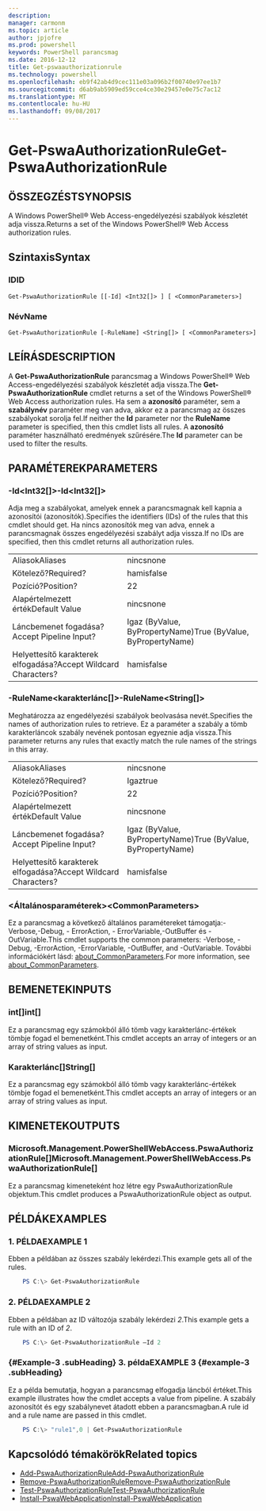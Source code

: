 ```yaml
---
description: 
manager: carmonm
ms.topic: article
author: jpjofre
ms.prod: powershell
keywords: PowerShell parancsmag
ms.date: 2016-12-12
title: Get-pswaauthorizationrule
ms.technology: powershell
ms.openlocfilehash: eb9f42ab4d9cec111e03a096b2f00740e97ee1b7
ms.sourcegitcommit: d6ab9ab5909ed59cce4ce30e29457e0e75c7ac12
ms.translationtype: MT
ms.contentlocale: hu-HU
ms.lasthandoff: 09/08/2017
---
```

# <a name="get-pswaauthorizationrule"></a><span data-ttu-id="48f63-103">Get-PswaAuthorizationRule</span><span class="sxs-lookup"><span data-stu-id="48f63-103">Get-PswaAuthorizationRule</span></span>

## <a name="synopsis"></a><span data-ttu-id="48f63-104">ÖSSZEGZÉST</span><span class="sxs-lookup"><span data-stu-id="48f63-104">SYNOPSIS</span></span>

<span data-ttu-id="48f63-105">A Windows PowerShell® Web Access-engedélyezési szabályok készletét adja vissza.</span><span class="sxs-lookup"><span data-stu-id="48f63-105">Returns a set of the Windows PowerShell® Web Access authorization rules.</span></span>

## <a name="syntax"></a><span data-ttu-id="48f63-106">Szintaxis</span><span class="sxs-lookup"><span data-stu-id="48f63-106">Syntax</span></span>

### <a name="id"></a><span data-ttu-id="48f63-107">ID</span><span class="sxs-lookup"><span data-stu-id="48f63-107">ID</span></span>
```
Get-PswaAuthorizationRule [[-Id] <Int32[]> ] [ <CommonParameters>]
```

### <a name="name"></a><span data-ttu-id="48f63-108">Név</span><span class="sxs-lookup"><span data-stu-id="48f63-108">Name</span></span>
```
Get-PswaAuthorizationRule [-RuleName] <String[]> [ <CommonParameters>]
```

## <a name="description"></a><span data-ttu-id="48f63-109">LEÍRÁS</span><span class="sxs-lookup"><span data-stu-id="48f63-109">DESCRIPTION</span></span>

<span data-ttu-id="48f63-110">A **Get-PswaAuthorizationRule** parancsmag a Windows PowerShell® Web Access-engedélyezési szabályok készletét adja vissza.</span><span class="sxs-lookup"><span data-stu-id="48f63-110">The **Get-PswaAuthorizationRule** cmdlet returns a set of the Windows PowerShell® Web Access authorization rules.</span></span>
<span data-ttu-id="48f63-111">Ha sem a **azonosító** paraméter, sem a **szabálynév** paraméter meg van adva, akkor ez a parancsmag az összes szabályokat sorolja fel.</span><span class="sxs-lookup"><span data-stu-id="48f63-111">If neither the **Id** parameter nor the **RuleName** parameter is specified, then this cmdlet lists all rules.</span></span> <span data-ttu-id="48f63-112">A **azonosító** paraméter használható eredmények szűrésére.</span><span class="sxs-lookup"><span data-stu-id="48f63-112">The **Id** parameter can be used to filter the results.</span></span>

## <a name="parameters"></a><span data-ttu-id="48f63-113">PARAMÉTEREK</span><span class="sxs-lookup"><span data-stu-id="48f63-113">PARAMETERS</span></span>

### <a name="-idltint32gt"></a><span data-ttu-id="48f63-114">-Id&lt;Int32\[\]&gt;</span><span class="sxs-lookup"><span data-stu-id="48f63-114">-Id&lt;Int32\[\]&gt;</span></span>

<span data-ttu-id="48f63-115">Adja meg a szabályokat, amelyek ennek a parancsmagnak kell kapnia a azonosítói (azonosítók).</span><span class="sxs-lookup"><span data-stu-id="48f63-115">Specifies the identifiers (IDs) of the rules that this cmdlet should get.</span></span> <span data-ttu-id="48f63-116">Ha nincs azonosítók meg van adva, ennek a parancsmagnak összes engedélyezési szabályt adja vissza.</span><span class="sxs-lookup"><span data-stu-id="48f63-116">If no IDs are specified, then this cmdlet returns all authorization rules.</span></span>

|||  
|-|-|
| <span data-ttu-id="48f63-117">Aliasok</span><span class="sxs-lookup"><span data-stu-id="48f63-117">Aliases</span></span>                              | <span data-ttu-id="48f63-118">nincs</span><span class="sxs-lookup"><span data-stu-id="48f63-118">none</span></span>                                 |
| <span data-ttu-id="48f63-119">Kötelező?</span><span class="sxs-lookup"><span data-stu-id="48f63-119">Required?</span></span>                            | <span data-ttu-id="48f63-120">hamis</span><span class="sxs-lookup"><span data-stu-id="48f63-120">false</span></span>                                |
| <span data-ttu-id="48f63-121">Pozíció?</span><span class="sxs-lookup"><span data-stu-id="48f63-121">Position?</span></span>                            | <span data-ttu-id="48f63-122">2</span><span class="sxs-lookup"><span data-stu-id="48f63-122">2</span></span>                                    |
| <span data-ttu-id="48f63-123">Alapértelmezett érték</span><span class="sxs-lookup"><span data-stu-id="48f63-123">Default Value</span></span>                        | <span data-ttu-id="48f63-124">nincs</span><span class="sxs-lookup"><span data-stu-id="48f63-124">none</span></span>                                 |
| <span data-ttu-id="48f63-125">Láncbemenet fogadása?</span><span class="sxs-lookup"><span data-stu-id="48f63-125">Accept Pipeline Input?</span></span>               | <span data-ttu-id="48f63-126">Igaz (ByValue, ByPropertyName)</span><span class="sxs-lookup"><span data-stu-id="48f63-126">True (ByValue, ByPropertyName)</span></span>       |
| <span data-ttu-id="48f63-127">Helyettesítő karakterek elfogadása?</span><span class="sxs-lookup"><span data-stu-id="48f63-127">Accept Wildcard Characters?</span></span>          | <span data-ttu-id="48f63-128">hamis</span><span class="sxs-lookup"><span data-stu-id="48f63-128">false</span></span>                                |

### <a name="-rulenameltstringgt"></a><span data-ttu-id="48f63-129">-RuleName&lt;karakterlánc\[\]&gt;</span><span class="sxs-lookup"><span data-stu-id="48f63-129">-RuleName&lt;String\[\]&gt;</span></span>

<span data-ttu-id="48f63-130">Meghatározza az engedélyezési szabályok beolvasása nevét.</span><span class="sxs-lookup"><span data-stu-id="48f63-130">Specifies the names of authorization rules to retrieve.</span></span> <span data-ttu-id="48f63-131">Ez a paraméter a szabály a tömb karakterláncok szabály nevének pontosan egyeznie adja vissza.</span><span class="sxs-lookup"><span data-stu-id="48f63-131">This parameter returns any rules that exactly match the rule names of the strings in this array.</span></span>

|||  
|-|-|
| <span data-ttu-id="48f63-132">Aliasok</span><span class="sxs-lookup"><span data-stu-id="48f63-132">Aliases</span></span>                              | <span data-ttu-id="48f63-133">nincs</span><span class="sxs-lookup"><span data-stu-id="48f63-133">none</span></span>                                 |
| <span data-ttu-id="48f63-134">Kötelező?</span><span class="sxs-lookup"><span data-stu-id="48f63-134">Required?</span></span>                            | <span data-ttu-id="48f63-135">Igaz</span><span class="sxs-lookup"><span data-stu-id="48f63-135">true</span></span>                                 |
| <span data-ttu-id="48f63-136">Pozíció?</span><span class="sxs-lookup"><span data-stu-id="48f63-136">Position?</span></span>                            | <span data-ttu-id="48f63-137">2</span><span class="sxs-lookup"><span data-stu-id="48f63-137">2</span></span>                                    |
| <span data-ttu-id="48f63-138">Alapértelmezett érték</span><span class="sxs-lookup"><span data-stu-id="48f63-138">Default Value</span></span>                        | <span data-ttu-id="48f63-139">nincs</span><span class="sxs-lookup"><span data-stu-id="48f63-139">none</span></span>                                 |
| <span data-ttu-id="48f63-140">Láncbemenet fogadása?</span><span class="sxs-lookup"><span data-stu-id="48f63-140">Accept Pipeline Input?</span></span>               | <span data-ttu-id="48f63-141">Igaz (ByValue, ByPropertyName)</span><span class="sxs-lookup"><span data-stu-id="48f63-141">True (ByValue, ByPropertyName)</span></span>       |
| <span data-ttu-id="48f63-142">Helyettesítő karakterek elfogadása?</span><span class="sxs-lookup"><span data-stu-id="48f63-142">Accept Wildcard Characters?</span></span>          | <span data-ttu-id="48f63-143">hamis</span><span class="sxs-lookup"><span data-stu-id="48f63-143">false</span></span>                                |

### <a name="ltcommonparametersgt"></a><span data-ttu-id="48f63-144">&lt;Általánosparaméterek&gt;</span><span class="sxs-lookup"><span data-stu-id="48f63-144">&lt;CommonParameters&gt;</span></span>

<span data-ttu-id="48f63-145">Ez a parancsmag a következő általános paramétereket támogatja:-Verbose,-Debug, - ErrorAction, - ErrorVariable,-OutBuffer és - OutVariable.</span><span class="sxs-lookup"><span data-stu-id="48f63-145">This cmdlet supports the common parameters: -Verbose, -Debug, -ErrorAction, -ErrorVariable, -OutBuffer, and -OutVariable.</span></span>
<span data-ttu-id="48f63-146">További információkért lásd: [about_CommonParameters](http://go.microsoft.com/fwlink/p/?LinkID=113216).</span><span class="sxs-lookup"><span data-stu-id="48f63-146">For more information, see [about_CommonParameters](http://go.microsoft.com/fwlink/p/?LinkID=113216).</span></span>

## <a name="inputs"></a><span data-ttu-id="48f63-147">BEMENETEK</span><span class="sxs-lookup"><span data-stu-id="48f63-147">INPUTS</span></span>

### <a name="int"></a><span data-ttu-id="48f63-148">int\[\]</span><span class="sxs-lookup"><span data-stu-id="48f63-148">int\[\]</span></span>

<span data-ttu-id="48f63-149">Ez a parancsmag egy számokból álló tömb vagy karakterlánc-értékek tömbje fogad el bemenetként.</span><span class="sxs-lookup"><span data-stu-id="48f63-149">This cmdlet accepts an array of integers or an array of string values as input.</span></span>

### <a name="string"></a><span data-ttu-id="48f63-150">Karakterlánc\[\]</span><span class="sxs-lookup"><span data-stu-id="48f63-150">String\[\]</span></span>

<span data-ttu-id="48f63-151">Ez a parancsmag egy számokból álló tömb vagy karakterlánc-értékek tömbje fogad el bemenetként.</span><span class="sxs-lookup"><span data-stu-id="48f63-151">This cmdlet accepts an array of integers or an array of string values as input.</span></span>

## <a name="outputs"></a><span data-ttu-id="48f63-152">KIMENETEK</span><span class="sxs-lookup"><span data-stu-id="48f63-152">OUTPUTS</span></span>

### <a name="microsoftmanagementpowershellwebaccesspswaauthorizationrule"></a><span data-ttu-id="48f63-153">Microsoft.Management.PowerShellWebAccess.PswaAuthorizationRule\[\]</span><span class="sxs-lookup"><span data-stu-id="48f63-153">Microsoft.Management.PowerShellWebAccess.PswaAuthorizationRule\[\]</span></span>

<span data-ttu-id="48f63-154">Ez a parancsmag kimeneteként hoz létre egy PswaAuthorizationRule objektum.</span><span class="sxs-lookup"><span data-stu-id="48f63-154">This cmdlet produces a PswaAuthorizationRule object as output.</span></span>


## <a name="examples"></a><span data-ttu-id="48f63-155">PÉLDÁK</span><span class="sxs-lookup"><span data-stu-id="48f63-155">EXAMPLES</span></span>

### <a name="example-1"></a><span data-ttu-id="48f63-156">1. PÉLDA</span><span class="sxs-lookup"><span data-stu-id="48f63-156">EXAMPLE 1</span></span>

<span data-ttu-id="48f63-157">Ebben a példában az összes szabály lekérdezi.</span><span class="sxs-lookup"><span data-stu-id="48f63-157">This example gets all of the rules.</span></span>

```PowerShell
    PS C:\> Get-PswaAuthorizationRule
```

### <a name="example-2"></a><span data-ttu-id="48f63-158">2. PÉLDA</span><span class="sxs-lookup"><span data-stu-id="48f63-158">EXAMPLE 2</span></span>

<span data-ttu-id="48f63-159">Ebben a példában az ID változója szabály lekérdezi *2*.</span><span class="sxs-lookup"><span data-stu-id="48f63-159">This example gets a rule with an ID of *2*.</span></span>

```PowerShell
    PS C:\> Get-PswaAuthorizationRule –Id 2
```

### <a name="example-3-example-3-subheading"></a><span data-ttu-id="48f63-160">{#Example-3 .subHeading} 3. példa</span><span class="sxs-lookup"><span data-stu-id="48f63-160">EXAMPLE 3 {#example-3 .subHeading}</span></span>

<span data-ttu-id="48f63-161">Ez a példa bemutatja, hogyan a parancsmag elfogadja láncból értéket.</span><span class="sxs-lookup"><span data-stu-id="48f63-161">This example illustrates how the cmdlet accepts a value from pipeline.</span></span>
<span data-ttu-id="48f63-162">A szabály azonosítót és egy szabálynevet átadott ebben a parancsmagban.</span><span class="sxs-lookup"><span data-stu-id="48f63-162">A rule id and a rule name are passed in this cmdlet.</span></span>

```PowerShell
    PS C:\> "rule1",0 | Get-PswaAuthorizationRule
```

## <a name="related-topics"></a><span data-ttu-id="48f63-163">Kapcsolódó témakörök</span><span class="sxs-lookup"><span data-stu-id="48f63-163">Related topics</span></span>

- [<span data-ttu-id="48f63-164">Add-PswaAuthorizationRule</span><span class="sxs-lookup"><span data-stu-id="48f63-164">Add-PswaAuthorizationRule</span></span>](add-pswaauthorizationrule.md)
- [<span data-ttu-id="48f63-165">Remove-PswaAuthorizationRule</span><span class="sxs-lookup"><span data-stu-id="48f63-165">Remove-PswaAuthorizationRule</span></span>](remove-pswaauthorizationrule.md)
- [<span data-ttu-id="48f63-166">Test-PswaAuthorizationRule</span><span class="sxs-lookup"><span data-stu-id="48f63-166">Test-PswaAuthorizationRule</span></span>](test-pswaauthorizationrule.md)
- [<span data-ttu-id="48f63-167">Install-PswaWebApplication</span><span class="sxs-lookup"><span data-stu-id="48f63-167">Install-PswaWebApplication</span></span>](install-pswawebapplication.md)
